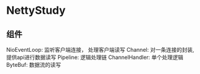 # NettyStudy

## 组件
NioEventLoop: 监听客户端连接， 处理客户端读写
Channel: 对一条连接的封装, 提供api进行数据读写
Pipeline: 逻辑处理链
ChannelHandler: 单个处理逻辑
ByteBuf: 数据流的读写


